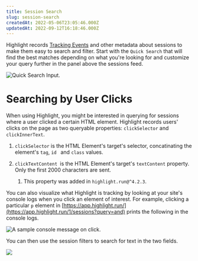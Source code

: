 ```yaml
---
title: Session Search
slug: session-search
createdAt: 2022-05-06T23:05:46.000Z
updatedAt: 2022-09-12T16:18:46.000Z
---
```


Highlight records [Tracking Events](/session-replay/tracking-events) and other metadata about sessions to make them easy to search and filter. Start with the `Quick Search` that will find the best matches depending on what you're looking for and customize your query further in the panel above the sessions feed.

![Quick Search Input.](https://archbee-image-uploads.s3.amazonaws.com/XPwQFz8tul7ogqGkmtA0y/l6Fxtyklubv4aEFnGY6-b_image.png)

# Searching by User Clicks

When using Highlight, you might be interested in querying for sessions where a user clicked a certain HTML element. Highlight records users' clicks on the page as two queryable properties: `clickSelector` and `clickInnerText`.

1.  `clickSelector` is the HTML Element's target's selector, concatinating the element's `tag`, `id ` and `class` values.

2.  `clickTextContent `is the HTML Element's target's `textContent` property. Only the first 2000 characters are sent.
    1.  This property was added in `highlight.run@^4.2.3`.

You can also visualize what Highlight is tracking by looking at your site's console logs when you click an element of interest. For example, clicking a particular `p` element in [https://app.highlight.run/](https://app.highlight.run/1/sessions?query=and) prints the following in the console logs.

![A sample console message on click.](https://archbee-image-uploads.s3.amazonaws.com/XPwQFz8tul7ogqGkmtA0y/yP5u4tqGinXhIyonAuXV1_image.png)

You can then use the session filters to search for text in the two fields.

![](https://archbee-image-uploads.s3.amazonaws.com/XPwQFz8tul7ogqGkmtA0y/2ckH93jnzBYqpCeeTWOXT_image.png)
